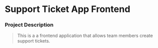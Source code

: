 # Support Ticket App Frontend

### Project Description

> This is a a frontend application that allows team members create support tickets.
